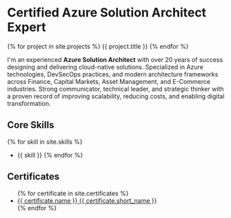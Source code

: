 # Certified Azure Solution Architect Expert

{% for project in site.projects %}
    {{ project.title }}
{% endfor %}

I'm an experienced **Azure Solution Architect** with over 20 years of success designing and delivering cloud-native solutions. Specialized in Azure technologies, DevSecOps practices, and modern architecture frameworks across Finance, Capital Markets, Asset Management, and E-Commerce industries. Strong communicator, technical leader, and strategic thinker with a proven record of improving scalability, reducing costs, and enabling digital transformation.

## Core Skills

{% for skill in site.skills %}
*    {{ skill }}
{% endfor %}

## Certificates

<ul>
{% for certificate in site.certificates %}
    <li><a href="{{ certificate.url }}">{{ certificate.name }} {{ certificate.short_name }}</a></li>
{% endfor %}
</ul>
